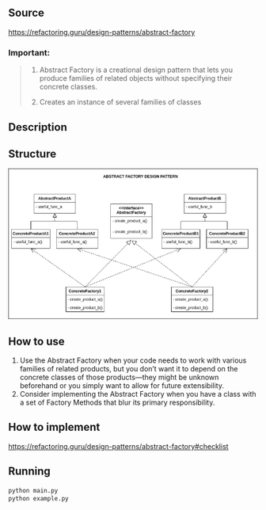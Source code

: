 ## Source

https://refactoring.guru/design-patterns/abstract-factory

### Important:

> 1. Abstract Factory is a creational design pattern that lets you produce families of related objects without
     specifying their concrete classes.
>
> 2. Creates an instance of several families of classes

## Description

## Structure

![alt tag](abstract_factory.png)

## How to use

1. Use the Abstract Factory when your code needs to work with various families of related products, but you don’t want
   it to depend on the concrete classes of those products—they might be unknown beforehand or you simply want to allow
   for future extensibility.
2. Consider implementing the Abstract Factory when you have a class with a set of Factory Methods that blur its primary
   responsibility.

## How to implement
https://refactoring.guru/design-patterns/abstract-factory#checklist
## Running

```
python main.py
python example.py
```